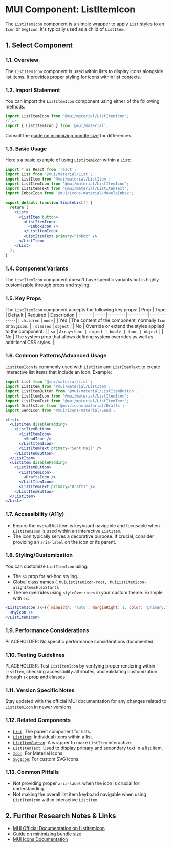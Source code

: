 # MUI Component: ListItemIcon

The `ListItemIcon` component is a simple wrapper to apply `List` styles to an `Icon` or `SvgIcon`. It's typically used as a child of `ListItem`.

## 1. Select Component
### 1.1. Overview
The `ListItemIcon` component is used within lists to display icons alongside list items. It provides proper styling for icons within list contexts.

### 1.2. Import Statement
You can import the `ListItemIcon` component using either of the following methods:
```jsx
import ListItemIcon from '@mui/material/ListItemIcon';
// or
import { ListItemIcon } from '@mui/material';
```
Consult the [guide on minimizing bundle size](https://mui.com/material-ui/guides/minimizing-bundle-size/) for differences.

### 1.3. Basic Usage
Here's a basic example of using `ListItemIcon` within a `List`:
```jsx
import * as React from 'react';
import List from '@mui/material/List';
import ListItem from '@mui/material/ListItem';
import ListItemIcon from '@mui/material/ListItemIcon';
import ListItemText from '@mui/material/ListItemText';
import InboxIcon from '@mui/icons-material/MoveToInbox';

export default function SimpleList() {
  return (
    <List>
      <ListItem button>
        <ListItemIcon>
          <InboxIcon />
        </ListItemIcon>
        <ListItemText primary="Inbox" />
      </ListItem>
    </List>
  );
}
```

### 1.4. Component Variants
The `ListItemIcon` component doesn't have specific variants but is highly customizable through props and styling.

### 1.5. Key Props
The `ListItemIcon` component accepts the following key props:
| Prop | Type | Default | Required | Description |
|------|------|---------|----------|-------------|
| `children` | `node` | | Yes | The content of the component, normally `Icon` or `SvgIcon`. |
| `classes` | `object` | | No | Override or extend the styles applied to the component. |
| `sx` | `Array<func | object | bool> | func | object` | | No | The system prop that allows defining system overrides as well as additional CSS styles. |

### 1.6. Common Patterns/Advanced Usage
`ListItemIcon` is commonly used with `ListItem` and `ListItemText` to create interactive list items that include an icon. Example:
```jsx
import List from '@mui/material/List';
import ListItem from '@mui/material/ListItem';
import ListItemButton from '@mui/material/ListItemButton';
import ListItemIcon from '@mui/material/ListItemIcon';
import ListItemText from '@mui/material/ListItemText';
import DraftsIcon from '@mui/icons-material/Drafts';
import SendIcon from '@mui/icons-material/Send';

<List>
  <ListItem disablePadding>
    <ListItemButton>
      <ListItemIcon>
        <SendIcon />
      </ListItemIcon>
      <ListItemText primary="Sent Mail" />
    </ListItemButton>
  </ListItem>
  <ListItem disablePadding>
    <ListItemButton>
      <ListItemIcon>
        <DraftsIcon />
      </ListItemIcon>
      <ListItemText primary="Drafts" />
    </ListItemButton>
  </ListItem>
</List>
```

### 1.7. Accessibility (A11y)
- Ensure the overall list item is keyboard navigable and focusable when `ListItemIcon` is used within an interactive `ListItem`.
- The icon typically serves a decorative purpose. If crucial, consider providing an `aria-label` on the icon or its parent.

### 1.8. Styling/Customization
You can customize `ListItemIcon` using:
- The `sx` prop for ad-hoc styling.
- Global class names (`.MuiListItemIcon-root`, `.MuiListItemIcon-alignItemsFlexStart`).
- Theme overrides using `styleOverrides` in your custom theme.
Example with `sx`:
```jsx
<ListItemIcon sx={{ minWidth: 'auto', marginRight: 1, color: 'primary.main' }}>
  <MyIcon />
</ListItemIcon>
```

### 1.9. Performance Considerations
PLACEHOLDER: No specific performance considerations documented.

### 1.10. Testing Guidelines
PLACEHOLDER: Test `ListItemIcon` by verifying proper rendering within `ListItem`, checking accessibility attributes, and validating customization through `sx` prop and classes.

### 1.11. Version Specific Notes
Stay updated with the official MUI documentation for any changes related to `ListItemIcon` in newer versions.

### 1.12. Related Components
- [`List`](https://mui.com/material-ui/react-list/): The parent component for lists.
- [`ListItem`](https://mui.com/material-ui/react-list/#list-item): Individual items within a list.
- [`ListItemButton`](https://mui.com/material-ui/api/list-item-button/): A wrapper to make `ListItem` interactive.
- [`ListItemText`](https://mui.com/material-ui/api/list-item-text/): Used to display primary and secondary text in a list item.
- [`Icon`](https://mui.com/material-ui/icons/): For Material Icons.
- [`SvgIcon`](https://mui.com/material-ui/icons/#svgicon): For custom SVG icons.

### 1.13. Common Pitfalls
- Not providing proper `aria-label` when the icon is crucial for understanding.
- Not making the overall list item keyboard navigable when using `ListItemIcon` within interactive `ListItem`.

## 2. Further Research Notes & Links
- [MUI Official Documentation on ListItemIcon](https://mui.com/material-ui/api/list-item-icon/)
- [Guide on minimizing bundle size](https://mui.com/material-ui/guides/minimizing-bundle-size/)
- [MUI Icons Documentation](https://mui.com/material-ui/icons/)